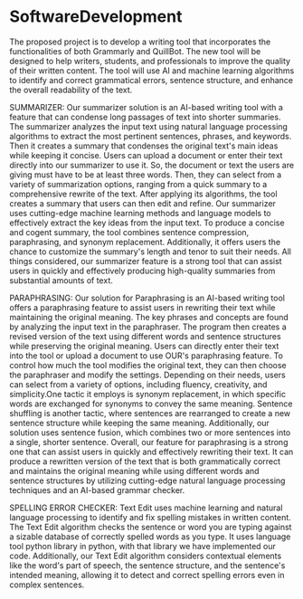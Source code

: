 # SoftwareDevelopment


The proposed project is to develop a writing tool that incorporates the functionalities of both Grammarly and QuillBot. The new tool will be designed to help writers, students, and professionals to improve the quality of their written content. The tool will use AI and machine learning algorithms to identify and correct grammatical errors, sentence structure, and enhance the overall readability of the text.


SUMMARIZER:
Our summarizer solution is an AI-based writing tool with a feature that can condense long passages of text into shorter summaries. The summarizer analyzes the input text using natural language processing algorithms to extract the most pertinent sentences, phrases, and keywords. Then it creates a summary that condenses the original text's main ideas while keeping it concise.
Users can upload a document or enter their text directly into our summarizer to use it. So, the document or text the users are giving must have to be at least three words. Then, they can select from a variety of summarization options, ranging from a quick summary to a comprehensive rewrite of the text. After applying its algorithms, the tool creates a summary that users can then edit and refine.
Our summarizer uses cutting-edge machine learning methods and language models to effectively extract the key ideas from the input text. To produce a concise and cogent summary, the tool combines sentence compression, paraphrasing, and synonym replacement. Additionally, it offers users the chance to customize the summary's length and tenor to suit their needs.
All things considered, our summarizer feature is a strong tool that can assist users in quickly and effectively producing high-quality summaries from substantial amounts of text.


PARAPHRASING:
Our solution for Paraphrasing is an AI-based writing tool offers a paraphrasing feature to assist users in rewriting their text while maintaining the original meaning. The key phrases and concepts are found by analyzing the input text in the paraphraser. The program then creates a revised version of the text using different words and sentence structures while preserving the original meaning.
Users can directly enter their text into the tool or upload a document to use OUR's paraphrasing feature. To control how much the tool modifies the original text, they can then choose the paraphraser and modify the settings. Depending on their needs, users can select from a variety of options, including fluency, creativity, and simplicity.One tactic it employs is synonym replacement, in which specific words are exchanged for synonyms to convey the same meaning. Sentence shuffling is another tactic, where sentences are rearranged to create a new sentence structure while keeping the same meaning. Additionally, our solution uses sentence fusion, which combines two or more sentences into a single, shorter sentence.
Overall, our feature for paraphrasing is a strong one that can assist users in quickly and effectively rewriting their text. It can produce a rewritten version of the text that is both grammatically correct and maintains the original meaning while using different words and sentence structures by utilizing cutting-edge natural language processing techniques and an AI-based grammar checker.


SPELLING ERROR CHECKER:
Text Edit uses machine learning and natural language processing to identify and fix spelling mistakes in written content. The Text Edit algorithm checks the sentence or word you are typing against a sizable database of correctly spelled words as you type. It uses language tool python library in python, with that library we have  implemented our code.
Additionally, our Text Edit algorithm considers contextual elements like the word's part of speech, the sentence structure, and the sentence's intended meaning, allowing it to detect and correct spelling errors even in complex sentences.
